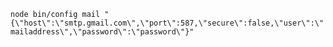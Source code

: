 ```node bin/config mail "{\"host\":\"smtp.gmail.com\",\"port\":587,\"secure\":false,\"user\":\"mailaddress\",\"password\":\"password\"}"```
